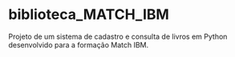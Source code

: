 # biblioteca_MATCH_IBM
 Projeto de um sistema de cadastro e consulta de livros em Python desenvolvido para a formação Match IBM.
